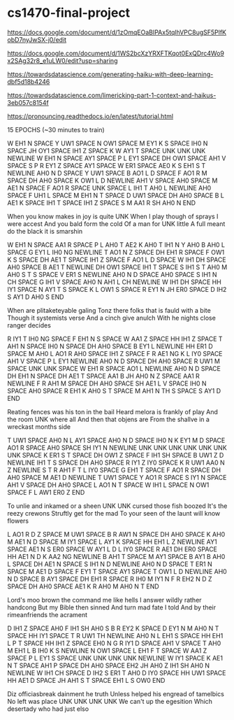 # cs1470-final-project

https://docs.google.com/document/d/1zOmqEOaBIPAx5tqlhVPC8ugSF5PlfKobD7nyJwSX-j0/edit

https://docs.google.com/document/d/1WS2bcXzYRXFTKqot0ExQDrc4Wo9x2SAg32r8_e1uLW0/edit?usp=sharing

https://towardsdatascience.com/generating-haiku-with-deep-learning-dbf5d18b4246

https://towardsdatascience.com/limericking-part-1-context-and-haikus-3eb057c8154f

https://pronouncing.readthedocs.io/en/latest/tutorial.html

15 EPOCHS (~30 minutes to train)

W EH1 N SPACE Y UW1 SPACE N OW1 SPACE M EY1 K S SPACE IH0 N SPACE JH OY1 SPACE IH1 Z SPACE K W AY1 T SPACE UNK UNK UNK NEWLINE
W EH1 N SPACE AY1 SPACE P L EY1 SPACE DH OW1 SPACE AH1 V SPACE S P R EY1 Z SPACE AY1 SPACE W ER1 SPACE AE0 K S EH1 S T NEWLINE
AH0 N D SPACE Y UW1 SPACE B AO1 L D SPACE F AO1 R M SPACE DH AH0 SPACE K OW1 L D NEWLINE
AH1 V SPACE AH0 SPACE M AE1 N SPACE F AO1 R SPACE UNK SPACE L IH1 T AH0 L NEWLINE
AH0 SPACE F UH1 L SPACE M EH1 N T SPACE D UW1 SPACE DH AH0 SPACE B L AE1 K SPACE IH1 T SPACE IH1 Z SPACE S M AA1 R SH AH0 N END

When you know makes in joy is quite UNK
When I play though of sprays I were accest
And you bald form the cold
Of a man for UNK little
A full meant do the black it is smarshin

W EH1 N SPACE AA1 R SPACE P L AH0 T AE2 K AH0 T IH1 N Y AH0 B AH0 L SPACE G EY1 L IH0 NG NEWLINE
T AO1 N Z SPACE DH EH1 R SPACE F OW1 K S SPACE DH AE1 T SPACE IH1 Z SPACE F AO1 L D SPACE W IH1 DH SPACE AH0 SPACE B AE1 T NEWLINE
DH OW1 SPACE IH1 T SPACE S IH1 S T AH0 M AH0 S T S SPACE V ER1 S NEWLINE
AH0 N D SPACE AH0 SPACE S IH1 N CH SPACE G IH1 V SPACE AH0 N AH1 L CH NEWLINE
W IH1 DH SPACE HH IY1 SPACE N AY1 T S SPACE K L OW1 S SPACE R EY1 N JH ER0 SPACE D IH2 S AY1 D AH0 S END

When are plitaketeyable galing
Tonz there folks that is fauld with a bite
Though it systemists verse
And a cinch give anulch
With he nights close ranger decides

R IY1 T IH0 NG SPACE F EH1 N S SPACE W AA1 Z SPACE HH IH1 Z SPACE T AH1 N SPACE IH0 N SPACE DH AH0 SPACE B EY1 L NEWLINE
HH ER1 D SPACE M AH0 L AO1 R AH0 SPACE IH1 Z SPACE F R AE1 NG K L IY0 SPACE AH1 V SPACE P L EY1 NEWLINE
AH0 N D SPACE DH AH0 SPACE R UW1 M SPACE UNK UNK SPACE W EH1 R SPACE AO1 L NEWLINE
AH0 N D SPACE DH EH1 N SPACE DH AE1 T SPACE AA1 B JH AH0 N Z SPACE AA1 R NEWLINE
F R AH1 M SPACE DH AH0 SPACE SH AE1 L V SPACE IH0 N SPACE AH0 SPACE R EH1 K AH0 S T SPACE M AH1 N TH S SPACE S AY1 D END

Reating fences was his ton in the bail
Heard melora is frankly of play
And the room UNK where all
And then that objens are
From the shallve in a wreckast months side

T UW1 SPACE AH0 N L AY1 SPACE AH0 N D SPACE IH0 N K EY1 M D SPACE AO1 R SPACE AH0 SPACE SH IY1 N NEWLINE
UNK UNK UNK UNK UNK UNK UNK SPACE K ER1 S T SPACE DH OW1 Z SPACE F IH1 SH SPACE B UW1 Z D NEWLINE
IH1 T S SPACE DH AH0 SPACE R IY1 Z IY0 SPACE K R UW1 AA0 N Z NEWLINE
S T R AH1 F T L IY0 SPACE G EH1 T SPACE F AO1 R SPACE DH AH0 SPACE M AE1 D NEWLINE
T UW1 SPACE Y AO1 R SPACE S IY1 N SPACE AH1 V SPACE DH AH0 SPACE L AO1 N T SPACE W IH1 L SPACE N OW1 SPACE F L AW1 ER0 Z END 

To unlie and inkamed or a sheen
UNK UNK cursed those fish boozed
It's the reezy crewons
Struftly get for the mad
To your seen of the launt will know flowers

L AO1 R D Z SPACE M UW1 SPACE B R AW1 N SPACE DH AH0 SPACE K AH0 M AE1 N D SPACE M IY1 SPACE L AY1 K SPACE HH EH1 L Z NEWLINE
AY1 SPACE AE1 N S ER0 SPACE W AY1 L D L IY0 SPACE R AE1 DH ER0 SPACE HH AE1 N D K AA2 NG NEWLINE
B AH1 T SPACE M AY1 SPACE B AY1 B AH0 L SPACE DH AE1 N SPACE S IH1 N D NEWLINE
AH0 N D SPACE T ER1 N SPACE M AE1 D SPACE F EY1 T SPACE AY1 SPACE T OW1 L D NEWLINE
AH0 N D SPACE B AY1 SPACE DH EH1 R SPACE R IH0 M IY1 N F R EH2 N D Z SPACE DH AH0 SPACE AE1 K R AH0 M AH0 N T END

Lord's moo brown the command me like hells
I answer wildly rather handcong
But my Bible then sinned
And turn mad fate I told
And by their rimeanfriends the acrament

D IH1 Z SPACE AH0 F IH1 SH AH0 S B R EY2 K SPACE D EY1 N M AH0 N T SPACE HH IY1 SPACE T R UW1 TH NEWLINE
AH0 N L EH1 S SPACE HH EH1 L P T SPACE HH IH1 Z SPACE EH0 N G R IY1 D SPACE AH1 V SPACE T AH0 M EH1 L B IH0 K S NEWLINE
N OW1 SPACE L EH1 F T SPACE W AA1 Z SPACE P L EY1 S SPACE UNK UNK UNK UNK NEWLINE
W IY1 SPACE K AE1 N T SPACE AH1 P SPACE DH AH0 SPACE EH2 JH AH0 Z IH1 SH AH0 N NEWLINE
W IH1 CH SPACE D IH2 S ER1 T AH0 D IY0 SPACE HH UW1 SPACE HH AE1 D SPACE JH AH1 S T SPACE EH1 L S OW0 END

Diz officiasbreak dainment he truth
Unless helped his engread of tamelbics
No left was place UNK UNK UNK UNK
We can't up the egesition
Which desertady who had just elso
